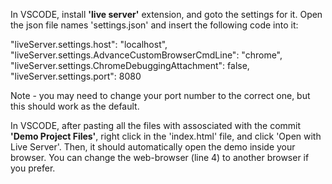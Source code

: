 In VSCODE, install **'live server'** extension, and goto the settings for it. Open the json file names 'settings.json' and insert the following code into it:


"liveServer.settings.host": "localhost",
"liveServer.settings.AdvanceCustomBrowserCmdLine": "chrome",
"liveServer.settings.ChromeDebuggingAttachment": false,
"liveServer.settings.port": 8080

Note - you may need to change your port number to the correct one, but this should work as the default.


In VSCODE, after pasting all the files with assosciated with the commit **'Demo Project Files'**, right click in the 'index.html' file, and click 'Open with Live Server'. Then,
it should automatically open the demo inside your browser. You can change the web-browser (line 4) to another browser if you prefer.
